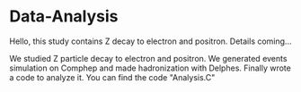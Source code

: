 # Data-Analysis

Hello, this study contains Z decay to electron and positron. 
Details coming...

We studied Z particle decay to electron and positron. We generated events simulation on Comphep and made hadronization with Delphes. Finally wrote a code to analyze it. You can find the code "Analysis.C"

